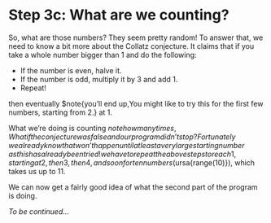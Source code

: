 # Step 3c: What are we counting?

So, what are those numbers? They seem pretty random! To answer that, we need to know a bit more about the Collatz conjecture. It claims that if you take a whole number bigger than 1 and do the following:

* If the number is even, halve it.
* If the number is odd, multiply it by 3 and add 1.
* Repeat!

then eventually $note{you’ll end up,You might like to try this for the first few numbers\, starting from 2.} at 1.

What we’re doing is counting $note{how many times,What if the conjecture was false and our program didn’t stop? Fortunately\, we already know that won’t happen until at least a very large starting number\, as this has already been tried!} we have to repeat the above steps to reach 1, starting at 2, then 3, then 4, and so on for ten numbers ($ursa{range(10)}), which takes us up to 11.

We can now get a fairly good idea of what the second part of the program is doing.

*To be continued…*
<!-- $nextstep{../004-counting-loops,Counting loops} 

In the next step, ask the reader to print the numbers from 1 to 10.
-->
